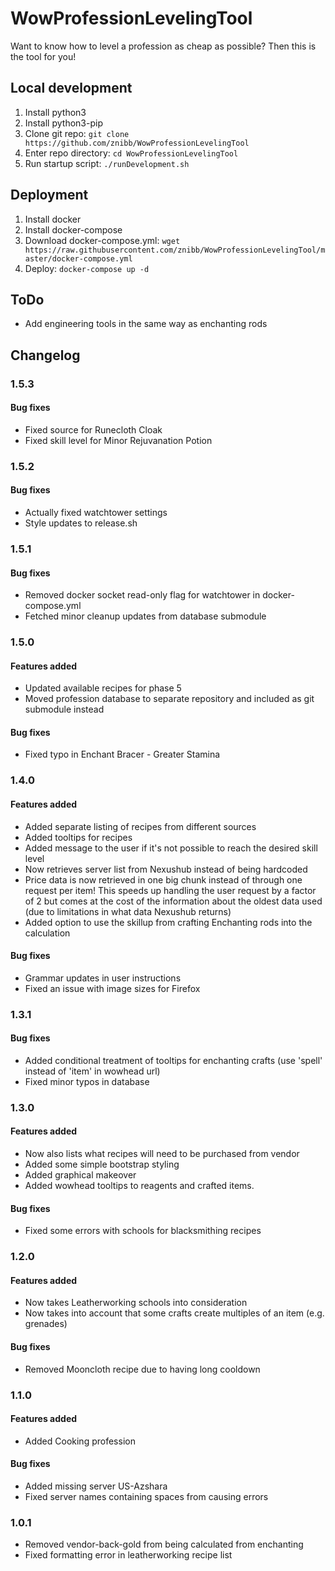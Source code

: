 # WowProfessionLevelingTool

Want to know how to level a profession as cheap as possible? Then this is the tool for you!

## Local development
1. Install python3
1. Install python3-pip
1. Clone git repo: `git clone https://github.com/znibb/WowProfessionLevelingTool`
1. Enter repo directory: `cd WowProfessionLevelingTool`
1. Run startup script: `./runDevelopment.sh`

## Deployment
1. Install docker
1. Install docker-compose
1. Download docker-compose.yml: `wget https://raw.githubusercontent.com/znibb/WowProfessionLevelingTool/master/docker-compose.yml`
1. Deploy: `docker-compose up -d`

## ToDo
- Add engineering tools in the same way as enchanting rods

## Changelog
### 1.5.3
#### Bug fixes
- Fixed source for Runecloth Cloak
- Fixed skill level for Minor Rejuvanation Potion

### 1.5.2
#### Bug fixes
- Actually fixed watchtower settings
- Style updates to release.sh

### 1.5.1
#### Bug fixes
- Removed docker socket read-only flag for watchtower in docker-compose.yml
- Fetched minor cleanup updates from database submodule

### 1.5.0
#### Features added
- Updated available recipes for phase 5
- Moved profession database to separate repository and included as git submodule instead

#### Bug fixes
- Fixed typo in Enchant Bracer - Greater Stamina

### 1.4.0
#### Features added
- Added separate listing of recipes from different sources
- Added tooltips for recipes
- Added message to the user if it's not possible to reach the desired skill level
- Now retrieves server list from Nexushub instead of being hardcoded
- Price data is now retrieved in one big chunk instead of through one request per item! This speeds up handling the user request by a factor of 2 but comes at the cost of the information about the oldest data used (due to limitations in what data Nexushub returns)
- Added option to use the skillup from crafting Enchanting rods into the calculation

#### Bug fixes
- Grammar updates in user instructions
- Fixed an issue with image sizes for Firefox

### 1.3.1
#### Bug fixes
- Added conditional treatment of tooltips for enchanting crafts (use 'spell' instead of 'item' in wowhead url)
- Fixed minor typos in database

### 1.3.0
#### Features added
- Now also lists what recipes will need to be purchased from vendor
- Added some simple bootstrap styling
- Added graphical makeover
- Added wowhead tooltips to reagents and crafted items.

#### Bug fixes
- Fixed some errors with schools for blacksmithing recipes

### 1.2.0
#### Features added
- Now takes Leatherworking schools into consideration
- Now takes into account that some crafts create multiples of an item (e.g. grenades)

#### Bug fixes
- Removed Mooncloth recipe due to having long cooldown

### 1.1.0
#### Features added
- Added Cooking profession

#### Bug fixes
- Added missing server US-Azshara
- Fixed server names containing spaces from causing errors

### 1.0.1
- Removed vendor-back-gold from being calculated from enchanting
- Fixed formatting error in leatherworking recipe list
